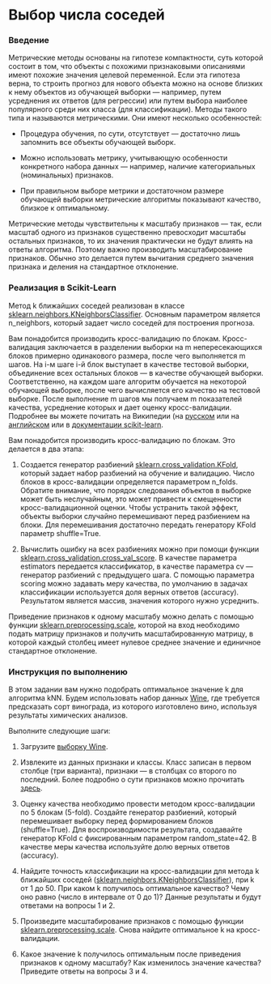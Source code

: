 # Выбор числа соседей

### Введение
Метрические методы основаны на гипотезе компактности, суть которой состоит в том, что объекты с похожими признаковыми описаниями имеют похожие значения целевой переменной. Если эта гипотеза верна, то строить прогноз для нового объекта можно на основе близких к нему объектов из обучающей выборки — например, путем усреднения их ответов (для регрессии) или путем выбора наиболее популярного среди них класса (для классификации). Методы такого типа и называются метрическими. Они имеют несколько особенностей:

* Процедура обучения, по сути, отсутствует — достаточно лишь запомнить все объекты обучающей выборк.

* Можно использовать метрику, учитывающую особенности конкретного набора данных — например, наличие категориальных (номинальных) признаков.

* При правильном выборе метрики и достаточном размере обучающей выборки метрические алгоритмы показывают качество, близкое к оптимальному.

Метрические методы чувствительны к масштабу признаков — так, если масштаб одного из признаков существенно превосходит масштабы остальных признаков, то их значения практически не будут влиять на ответы алгоритма. Поэтому важно производить масштабирование признаков. Обычно это делается путем вычитания среднего значения признака и деления на стандартное отклонение.

### Реализация в Scikit-Learn

Метод k ближайших соседей реализован в классе [sklearn.neighbors.KNeighborsClassifier](http://scikit-learn.org/stable/modules/generated/sklearn.neighbors.KNeighborsClassifier.html). Основным параметром является n_neighbors, который задает число соседей для построения прогноза.

Вам понадобится производить кросс-валидацию по блокам. Кросс-валидация заключается в разделении выборки на m непересекающихся блоков примерно одинакового размера, после чего выполняется m шагов. На i-м шаге i-й блок выступает в качестве тестовой выборки, объединение всех остальных блоков — в качестве обучающей выборки. Соответственно, на каждом шаге алгоритм обучается на некоторой обучающей выборке, после чего вычисляется его качество на тестовой выборке. После выполнение m шагов мы получаем m показателей качества, усреднение которых и дает оценку кросс-валидации. Подробнее вы можете почитать на Википедии (на [русском](https://ru.wikipedia.org/wiki/Перекрёстная_проверка) или на [английском](https://en.wikipedia.org/wiki/Cross-validation_(statistics)) или в [документации scikit-learn](http://scikit-learn.org/stable/modules/cross_validation.html).

Вам понадобится производить кросс-валидацию по блокам. Это делается в два этапа:

1. Создается генератор разбиений [sklearn.cross_validation.KFold](http://scikit-learn.org/stable/modules/generated/sklearn.cross_validation.KFold.html), который задает набор разбиений на обучение и валидацию. Число блоков в кросс-валидации определяется параметром n_folds. Обратите внимание, что порядок следования объектов в выборке может быть неслучайным, это может привести к смещенности кросс-валидационной оценки. Чтобы устранить такой эффект, объекты выборки случайно перемешивают перед разбиением на блоки. Для перемешивания достаточно передать генератору KFold параметр shuffle=True.

2. Вычислить ошибку на всех разбиениях можно при помощи функции [sklearn.cross_validation.cross_val_score](http://scikit-learn.org/stable/modules/generated/sklearn.cross_validation.cross_val_score.html). В качестве параметра estimators передается классификатор, в качестве параметра cv — генератор разбиений с предыдущего шага. С помощью параметра scoring можно задавать меру качества, по умолчанию в задачах классификации используется доля верных ответов (accuracy). Результатом является массив, значения которого нужно усреднить.

Приведение признаков к одному масштабу можно делать с помощью функции [sklearn.preprocessing.scale](http://scikit-learn.org/stable/modules/generated/sklearn.preprocessing.scale.html), которой на вход необходимо подать матрицу признаков и получить масштабированную матрицу, в которой каждый столбец имеет нулевое среднее значение и единичное стандартное отклонение.

### Инструкция по выполнению

В этом задании вам нужно подобрать оптимальное значение k для алгоритма kNN. Будем использовать набор данных [Wine](https://archive.ics.uci.edu/ml/machine-learning-databases/wine/wine.data), где требуется предсказать сорт винограда, из которого изготовлено вино, используя результаты химических анализов.

Выполните следующие шаги:

1. Загрузите [выборку Wine](../wine.data).

2. Извлеките из данных признаки и классы. Класс записан в первом столбце (три варианта), признаки — в столбцах со второго по последний. Более подробно о сути признаков можно прочитать [здесь](../wine.names).

3. Оценку качества необходимо провести методом кросс-валидации по 5 блокам (5-fold). Создайте генератор разбиений, который перемешивает выборку перед формированием блоков (shuffle=True). Для воспроизводимости результата, создавайте генератор KFold с фиксированным параметром random_state=42. В качестве меры качества используйте долю верных ответов (accuracy).

4. Найдите точность классификации на кросс-валидации для метода k ближайших соседей ([sklearn.neighbors.KNeighborsClassifier](http://scikit-learn.org/stable/modules/generated/sklearn.neighbors.KNeighborsClassifier.html)), при k от 1 до 50. При каком k получилось оптимальное качество? Чему оно равно (число в интервале от 0 до 1)? Данные результаты и будут ответами на вопросы 1 и 2.

5. Произведите масштабирование признаков с помощью функции [sklearn.preprocessing.scale](http://scikit-learn.org/stable/modules/generated/sklearn.preprocessing.scale.html). Снова найдите оптимальное k на кросс-валидации.

6. Какое значение k получилось оптимальным после приведения признаков к одному масштабу? Как изменилось значение качества? Приведите ответы на вопросы 3 и 4.
